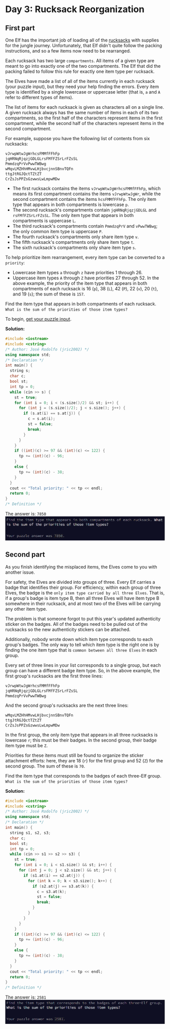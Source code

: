 # Day 3: Rucksack Reorganization
## First part
One Elf has the important job of loading all of the [rucksacks](https://en.wikipedia.org/wiki/Rucksack) with supplies for the jungle journey. Unfortunately, that Elf didn't quite follow the packing instructions, and so a few items now need to be rearranged.

Each rucksack has two large `compartments`. All items of a given type are meant to go into exactly one of the two compartments. The Elf that did the packing failed to follow this rule for exactly one item type per rucksack.

The Elves have made a list of all of the items currently in each rucksack (your puzzle input), but they need your help finding the errors. Every item type is identified by a single lowercase or uppercase letter (that is, `a` and `A` refer to different types of items).

The list of items for each rucksack is given as characters all on a single line. A given rucksack always has the same number of items in each of its two compartments, so the first half of the characters represent items in the first compartment, while the second half of the characters represent items in the second compartment.

For example, suppose you have the following list of contents from six rucksacks:
```
vJrwpWtwJgWrhcsFMMfFFhFp
jqHRNqRjqzjGDLGLrsFMfFZSrLrFZsSL
PmmdzqPrVvPwwTWBwg
wMqvLMZHhHMvwLHjbvcjnnSBnvTQFn
ttgJtRGJQctTZtZT
CrZsJsPPZsGzwwsLwLmpwMDw
```

- The first rucksack contains the items `vJrwpWtwJgWrhcsFMMfFFhFp`, which means its first compartment contains the items `vJrwpWtwJgWr`, while the second compartment contains the items `hcsFMMfFFhFp`. The only item type that appears in both compartments is lowercase `p`.
- The second rucksack's compartments contain `jqHRNqRjqzjGDLGL` and `rsFMfFZSrLrFZsSL`. The only item type that appears in both compartments is uppercase `L`.
- The third rucksack's compartments contain `PmmdzqPrV` and `vPwwTWBwg`; the only common item type is uppercase `P`.
- The fourth rucksack's compartments only share item type `v`.
- The fifth rucksack's compartments only share item type `t`.
- The sixth rucksack's compartments only share item type `s`.

To help prioritize item rearrangement, every item type can be converted to a `priority`:

- Lowercase item types `a` through `z` have priorities 1 through 26.
- Uppercase item types `A` through `Z` have priorities 27 through 52.
In the above example, the priority of the item type that appears in both compartments of each rucksack is 16 (`p`), 38 (`L`), 42 (`P`), 22 (`v`), 20 (`t`), and 19 (`s`); the sum of these is `157`.

Find the item type that appears in both compartments of each rucksack. `What is the sum of the priorities of those item types?`

To begin, [get your puzzle input](./input.txt).

**Solution:**
```cpp
#include <iostream>
#include <cstring>
/* Author: José Rodolfo (jric2002) */
using namespace std;
/* Declaration */
int main() {
  string s;
  char c;
  bool st;
  int tp = 0;
  while (cin >> s) {
    st = true;
    for (int i = 0; i < (s.size()/2) && st; i++) {
      for (int j = (s.size()/2); j < s.size(); j++) {
        if (s.at(i) == s.at(j)) {
          c = s.at(i);
          st = false;
          break;
        }
      }
    }
    if ((int)(c) >= 97 && (int)(c) <= 122) {
      tp += (int)(c) - 96;
    }
    else {
      tp += (int)(c) - 38;
    }
  }
  cout << "Total priority: " << tp << endl;
  return 0;
}
/* Definition */
```

The answer is: `7850`  
![Rucksack Reorganization - Answer of the first part](./rucksack-reorganization-answer-of-the-first-part.png)

## Second part
As you finish identifying the misplaced items, the Elves come to you with another issue.

For safety, the Elves are divided into groups of three. Every Elf carries a badge that identifies their group. For efficiency, within each group of three Elves, the badge is the `only item type carried by all three Elves`. That is, if a group's badge is item type B, then all three Elves will have item type B somewhere in their rucksack, and at most two of the Elves will be carrying any other item type.

The problem is that someone forgot to put this year's updated authenticity sticker on the badges. All of the badges need to be pulled out of the rucksacks so the new authenticity stickers can be attached.

Additionally, nobody wrote down which item type corresponds to each group's badges. The only way to tell which item type is the right one is by finding the one item type that is `common between all three Elves` in each group.

Every set of three lines in your list corresponds to a single group, but each group can have a different badge item type. So, in the above example, the first group's rucksacks are the first three lines:
```
vJrwpWtwJgWrhcsFMMfFFhFp
jqHRNqRjqzjGDLGLrsFMfFZSrLrFZsSL
PmmdzqPrVvPwwTWBwg
```

And the second group's rucksacks are the next three lines:
```
wMqvLMZHhHMvwLHjbvcjnnSBnvTQFn
ttgJtRGJQctTZtZT
CrZsJsPPZsGzwwsLwLmpwMDw
```

In the first group, the only item type that appears in all three rucksacks is lowercase `r`; this must be their badges. In the second group, their badge item type must be `Z`.

Priorities for these items must still be found to organize the sticker attachment efforts: here, they are 18 (`r`) for the first group and 52 (`Z`) for the second group. The sum of these is `70`.

Find the item type that corresponds to the badges of each three-Elf group. `What is the sum of the priorities of those item types?`

**Solution:**
```cpp
#include <iostream>
#include <cstring>
/* Author: José Rodolfo (jric2002) */
using namespace std;
/* Declaration */
int main() {
  string s1, s2, s3;
  char c;
  bool st;
  int tp = 0;
  while (cin >> s1 >> s2 >> s3) {
    st = true;
    for (int i = 0; i < s1.size() && st; i++) {
      for (int j = 0; j < s2.size() && st; j++) {
        if (s1.at(i) == s2.at(j)) {
          for (int k = 0; k < s3.size(); k++) {
            if (s2.at(j) == s3.at(k)) {
              c = s3.at(k);
              st = false;
              break;
            }
          }
        }
      }
    }
    if ((int)(c) >= 97 && (int)(c) <= 122) {
      tp += (int)(c) - 96;
    }
    else {
      tp += (int)(c) - 38;
    }
  }
  cout << "Total priority: " << tp << endl;
  return 0;
}
/* Definition */
```

The answer is: `2581`  
![Rucksack Reorganization - Answer of the second part](./rucksack-reorganization-answer-of-the-second-part.png)
